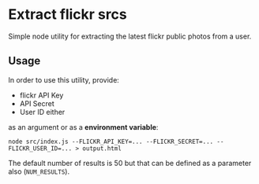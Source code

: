 # Extract flickr srcs

Simple node utility for extracting the latest flickr public photos from a user.

## Usage

In order to use this utility, provide:

* flickr API Key
* API Secret
* User ID either

as an argument or as a **environment variable**:


    node src/index.js --FLICKR_API_KEY=... --FLICKR_SECRET=... --FLICKR_USER_ID=... > output.html

The default number of results is 50 but that can be defined as a parameter also (``NUM_RESULTS``).


